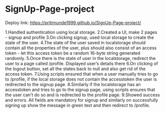 # SignUp-Page-project
Deploy link: https://pritimunde1999.github.io/SignUp-Page-project/

1.Handled authentication using local storage.
2.Created a UI, make 2 pages - signup and profile
3.On clicking signup, used local storage to create the state of the user.
4.The state of the user saved in localstorage should contain all the properties of the user, plus should also consist of an access token - let this access token be a random 16-byte string generated randomly.
5.Once there is the state of user in the localstorage, redirect the user to a page called /profile. Displayed user’s details there
6.On clicking of the logout button, set all the states back to null and also get rid of the access token.
7.Using scripts ensured that when a user manually tries to go to /profile, if the local storage does not contain the accesstoken the user is redirected to the signup page.
8.Similarly if the localstorage has an accesstoken and tries to go to the signup page, using scripts ensures that the user can't do so and is redirected to the profile page.
9.Showed success and errors. All fields are mandatory for signup and similarly on successfully signing up show the message in green text and then redirect to /profile.
